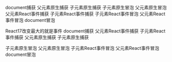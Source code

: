 document捕获
父元素原生捕获
子元素原生捕获
子元素原生冒泡
父元素原生冒泡
父元素React事件捕获
子元素React事件捕获
子元素React事件冒泡
父元素React事件冒泡
document冒泡

React17改变最大的就是事件
document捕获
父元素React事件捕获
子元素React事件捕获
父元素原生捕获
子元素原生捕获

子元素原生冒泡
父元素原生冒泡
子元素React事件冒泡
父元素React事件冒泡
document冒泡